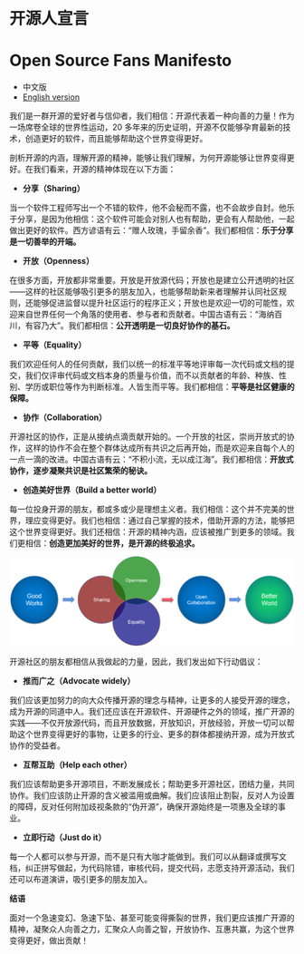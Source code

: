 # 开源人宣言
# Open Source Fans Manifesto

* 中文版
* [English version](README_en.md)

我们是一群开源的爱好者与信仰者，我们相信：开源代表着一种向善的力量！作为一场席卷全球的世界性运动，20 多年来的历史证明，开源不仅能够孕育最新的技术，创造更好的软件，而且能够帮助这个世界变得更好。

剖析开源的内涵，理解开源的精神，能够让我们理解，为何开源能够让世界变得更好。在我们看来，开源的精神体现在以下方面：

* **分享（Sharing）**

当一个软件工程师写出一个不错的软件，他不会秘而不露，也不会故步自封。他乐于分享，是因为他相信：这个软件可能会对别人也有帮助，更会有人帮助他，一起做出更好的软件。西方谚语有云：“赠人玫瑰，手留余香”。我们都相信：**乐于分享是一切善举的开端。**

* **开放（Openness）**

在很多方面，开放都非常重要。开放是开放源代码；开放也是建立公开透明的社区——这样的社区能够吸引更多的朋友加入，也能够帮助新来者理解并认同社区规则，还能够促进监督以提升社区运行的程序正义；开放也是欢迎一切的可能性，欢迎来自世界任何一个角落的使用者、参与者和贡献者。中国古语有云：“海纳百川，有容乃大”。我们都相信：**公开透明是一切良好协作的基石。**

* **平等（Equality）**

我们欢迎任何人的任何贡献，我们以统一的标准平等地评审每一次代码或文档的提交，我们仅评审代码或文档本身的质量与价值，而不以贡献者的年龄、种族、性别、学历或职位等作为判断标准。人皆生而平等。我们都相信：**平等是社区健康的保障。**

* **协作（Collaboration）**

开源社区的协作，正是从接纳点滴贡献开始的。一个开放的社区，崇尚开放式的协作，这样的协作不会在整个群体达成所有共识之后再开始，而是欢迎来自每个人的一点一滴的改进。中国古语有云：“不积小流，无以成江海”。我们都相信：**开放式协作，逐步凝聚共识是社区繁荣的秘诀。**

* **创造美好世界（Build a better world）**

每一位投身开源的朋友，都或多或少是理想主义者。我们相信：这个并不完美的世界，理应变得更好。我们也相信：通过自己掌握的技术，借助开源的方法，能够把这个世界变得更好。我们还相信：开源的精神内涵，应该被推广到更多的领域。我们更相信：**创造更加美好的世界，是开源的终极追求。**

![](oss.png)

开源社区的朋友都相信从我做起的力量，因此，我们发出如下行动倡议：

* **推而广之（Advocate widely）**

我们应该更加努力的向大众传播开源的理念与精神，让更多的人接受开源的理念，成为开源的同道中人。我们还应该在开源软件、开源硬件之外的领域，推广开源的实践——不仅开放源代码，而且开放数据，开放知识，开放经验，开放一切可以帮助这个世界变得更好的事物，让更多的行业、更多的群体都接纳开源，成为开放式协作的受益者。

* **互帮互助（Help each other）**

我们应该帮助更多开源项目，不断发展成长；帮助更多开源社区，团结力量，共同协作。我们应该防止开源的含义被滥用或曲解。我们应该阻止割裂，反对人为设置的障碍，反对任何附加歧视条款的“伪开源”，确保开源始终是一项惠及全球的事业。

* **立即行动（Just do it）**

每一个人都可以参与开源，而不是只有大咖才能做到。我们可以从翻译或撰写文档，纠正拼写做起，为代码除错，审核代码，提交代码，志愿支持开源活动，我们还可以布道演讲，吸引更多的朋友加入。

**结语**

面对一个急速变幻、急速下坠、甚至可能变得撕裂的世界，我们更应该推广开源的精神，凝聚众人向善之力，汇聚众人向善之智，开放协作、互惠共赢，为这个世界变得更好，做出贡献！
